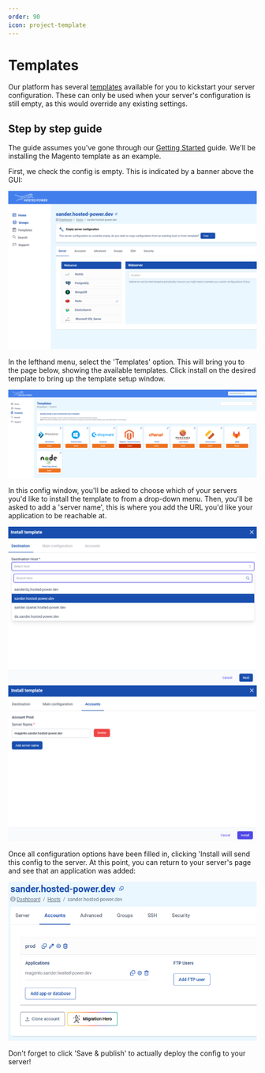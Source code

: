 ```yaml
---
order: 90
icon: project-template
---
```

# Templates

Our platform has several [templates](https://my.turbostack.app/templates "Templates link") available for you to kickstart your server configuration. These can only be used when your server's configuration is still empty, as this would override any existing settings. 

## Step by step guide

The guide assumes you've gone through our [Getting Started](../quickstart.md "Quickstart guide link") guide. We'll be installing the Magento template as an example.

First, we check the config is empty. This is indicated by a banner above the GUI:

![TS app screenshot showing an empty server configuration](./img/empty_conf.png)

In the lefthand menu, select the 'Templates' option. This will bring you to the page below, showing the available templates. Click install on the desired template to bring up the template setup window.

![TS app screenshot showing the Templates option with the Magento template selected](./img/templates.png)

In this config window, you'll be asked to choose which of your servers you'd like to install the template to from a drop-down menu. Then, you'll be asked to add a 'server name', this is where you add the URL you'd like your application to be reachable at.

![TS app screenshot showing a pop up window with configuration options for template usage](./img/template_conf.png)
![TS app screenshot showing a pop up window with configuration options for template usage](./img/template_conf2.png)

Once all configuration options have been filled in, clicking 'Install will send this config to the server. At this point, you can return to your server's page and see that an application was added:

![TS app screenshot showing the created user and application in the overview](./img/finished_conf.png)

Don't forget to click 'Save & publish' to actually deploy the config to your server!